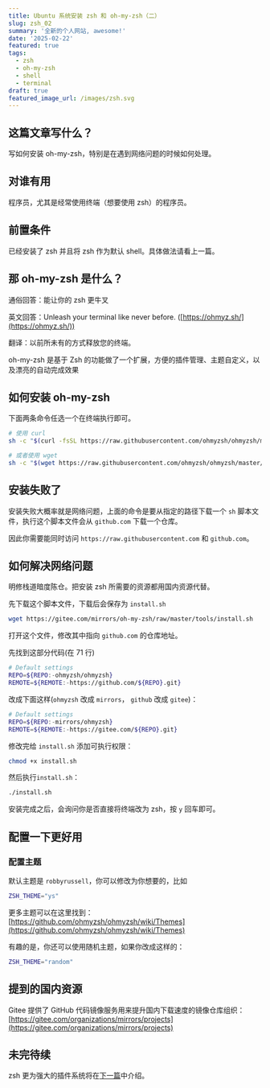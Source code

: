 ```yaml
---
title: Ubuntu 系统安装 zsh 和 oh-my-zsh（二）
slug: zsh_02
summary: '全新的个人网站, awesome!'
date: '2025-02-22'
featured: true
tags:
  - zsh
  - oh-my-zsh
  - shell
  - terminal
draft: true
featured_image_url: /images/zsh.svg
---
```


## 这篇文章写什么？

写如何安装 oh-my-zsh，特别是在遇到网络问题的时候如何处理。

## 对谁有用

程序员，尤其是经常使用终端（想要使用 zsh）的程序员。

## 前置条件

已经安装了 zsh 并且将 zsh 作为默认 shell。具体做法请看上一篇。

## 那 oh-my-zsh 是什么？

通俗回答：能让你的 zsh 更牛叉

英文回答：Unleash your terminal like never before. ([https://ohmyz.sh/](https://ohmyz.sh/))

翻译：以前所未有的方式释放您的终端。

oh-my-zsh 是基于 Zsh 的功能做了一个扩展，方便的插件管理、主题自定义，以及漂亮的自动完成效果

## 如何安装 oh-my-zsh

下面两条命令任选一个在终端执行即可。

```bash
# 使用 curl
sh -c "$(curl -fsSL https://raw.githubusercontent.com/ohmyzsh/ohmyzsh/master/tools/install.sh)"

# 或者使用 wget
sh -c "$(wget https://raw.githubusercontent.com/ohmyzsh/ohmyzsh/master/tools/install.sh -O -)"
```

## 安装失败了

安装失败大概率就是网络问题，上面的命令是要从指定的路径下载一个 `sh` 脚本文件，执行这个脚本文件会从 `github.com` 下载一个仓库。

因此你需要能同时访问 `https://raw.githubusercontent.com` 和 `github.com`。

## 如何解决网络问题

明修栈道暗度陈仓。把安装 zsh 所需要的资源都用国内资源代替。

先下载这个脚本文件，下载后会保存为 `install.sh`

```bash
wget https://gitee.com/mirrors/oh-my-zsh/raw/master/tools/install.sh
```

打开这个文件，修改其中指向 `github.com` 的仓库地址。

先找到这部分代码(在 71 行)

```bash
# Default settings
REPO=${REPO:-ohmyzsh/ohmyzsh}
REMOTE=${REMOTE:-https://github.com/${REPO}.git}
```

改成下面这样(`ohmyzsh` 改成 `mirrors`， `github` 改成 `gitee`)：

```bash
# Default settings
REPO=${REPO:-mirrors/ohmyzsh}
REMOTE=${REMOTE:-https://gitee.com/${REPO}.git}
```

修改完给 `install.sh` 添加可执行权限：

```bash
chmod +x install.sh
```

然后执行`install.sh`：

```bash
./install.sh
```

安装完成之后，会询问你是否直接将终端改为 zsh，按 `y` 回车即可。

## 配置一下更好用

### 配置主题

默认主题是 `robbyrussell`，你可以修改为你想要的，比如

```bash
ZSH_THEME="ys"
```

更多主题可以在这里找到：[https://github.com/ohmyzsh/ohmyzsh/wiki/Themes](https://github.com/ohmyzsh/ohmyzsh/wiki/Themes)

有趣的是，你还可以使用随机主题，如果你改成这样的：

```bash
ZSH_THEME="random"
```

## 提到的国内资源

Gitee 提供了 GitHub 代码镜像服务用来提升国内下载速度的镜像仓库组织：[https://gitee.com/organizations/mirrors/projects](https://gitee.com/organizations/mirrors/projects)

## 未完待续

zsh 更为强大的插件系统将在[下一篇](./zsh_03)中介绍。
